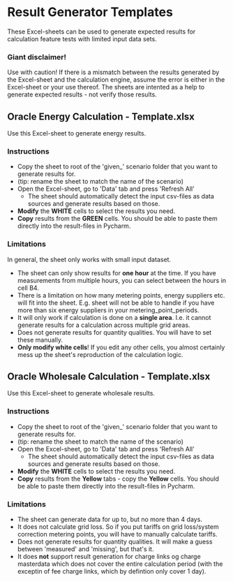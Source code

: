 # Result Generator Templates
These Excel-sheets can be used to generate expected results for calculation feature tests with limited input data sets. 
### Giant disclaimer!
Use with caution! If there is a mismatch between the results generated by the Excel-sheet and the calculation engine, assume the error is either in the Excel-sheet or your use thereof. The sheets are intented as a help to generate expected results - not verify those results. 
## Oracle Energy Calculation - Template.xlsx
Use this Excel-sheet to generate energy results. 
### Instructions
- Copy the sheet to root of the 'given_' scenario folder that you want to generate results for.
- (tip: rename the sheet to match the name of the scenario)
- Open the Excel-sheet, go to 'Data' tab and press 'Refresh All'
	- The sheet should automatically detect the input csv-files as data sources and generate results based on those.
- **Modify** the **WHITE** cells to select the results you need.
- **Copy** results from the **GREEN** cells. You should be able to paste them directly into the result-files in Pycharm.
### Limitations
In general, the sheet only works with small input dataset. 
- The sheet can only show results for **one hour** at the time. If you have measurements from multiple hours, you can select between the hours in cell B4.
- There is a limitation on how many metering points, energy suppliers etc. will fit into the sheet. E.g. sheet will not be able to handle if you have more than six energy suppliers in your metering_point_periods.
- It will only work if calculation is done on a **single area**. I.e. it cannot generate results for a calculation across multiple grid areas.
- Does not generate results for quantity qualities. You will have to set these manually. 
- **Only modify white cells**!  If you edit any other cells, you almost certainly mess up the sheet's reproduction of the calculation logic.

## Oracle Wholesale Calculation - Template.xlsx
Use this Excel-sheet to generate wholesale results. 
### Instructions
- Copy the sheet to root of the 'given_' scenario folder that you want to generate results for.
- (tip: rename the sheet to match the name of the scenario)
- Open the Excel-sheet, go to 'Data' tab and press 'Refresh All'
	- The sheet should automatically detect the input csv-files as data sources and generate results based on those.
- **Modify** the **WHITE** cells to select the results you need.
- **Copy** results from the **Yellow** tabs - copy the **Yellow** cells. You should be able to paste them directly into the result-files in Pycharm.
### Limitations
- The sheet can generate data for up to, but no more than 4 days.
- It does not calculate grid loss. So if you put tariffs on grid loss/system correction metering points, you will have to manually calculate tariffs.
- Does not generate results for quantity qualities. It will make a guess between 'measured' and 'missing', but that's it.
- It does **not** support result generation for charge links og charge masterdata which does not cover the entire calculation period (with the exceptin of fee charge links, which by defintion only cover 1 day).